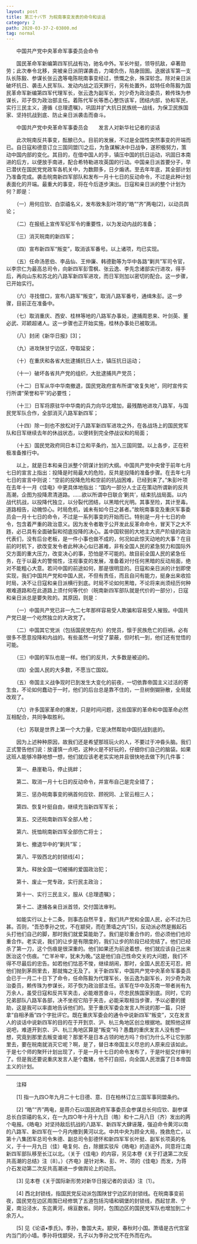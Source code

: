 ```yaml
---
layout: post
title: 第三十バ节 为皖南事变发表的命令和谈话
category: 2
path: 2020-03-37-2-03800.md
tag: normal
---
```


　　中国共产党中央革命军事委员会命令

　　国民革命军新编第四军抗战有功，驰名中外。军长叶挺，领导抗敌，卓著勋劳；此次奉令北移，突被亲日派阴谋袭击，力竭负伤，陷身囹圄。迭据该军第一支队长陈毅、参谋长张云逸等电陈皖南事变经过，愤慨之余，殊深轸念。除对亲日派破坏抗日、袭击人民军队、发动内战之滔天罪行，另有处置外，兹特任命陈毅为国民革命军新编第四军代理军长，张云逸为副军长，刘少奇为政治委员，赖传珠为参谋长，邓子恢为政治部主任。着陈代军长等悉心整饬该军，团结内部，协和军民，实行三民主义，遵循《总理遗嘱》，巩固并扩大抗日民族统一战线，为保卫民族国家、坚持抗战到底、防止亲日派袭击而奋斗。


　　中国共产党中央革命军事委员会　　发言人对新华社记者的谈话

　　此次皖南反共事变，酝酿已久。目前的发展，不过是全国性突然事变的开端而已。自日寇和德意订立三国同盟[1]之后，为急谋解决中日战争，遂积极努力，策动中国内部的变化。其目的，在借中国人的手，镇压中国的抗日运动，巩固日本南进的后方，以便放手南进，配合希特勒进攻英国的行动。中国亲日派首要分子，早已潜伏在国民党党政军各机关中，为数颇多，日夕煽诱。至去年年底，其全部计划乃准备完成。袭击皖南新四军部队和发布一月十七日的反动命令，不过是此种计划表面化的开端。最重大的事变，将在今后逐步演出。日寇和亲日派的整个计划为何？即是：

　　（一）用何应钦、白崇禧名义，发布致朱彭叶项的“皓”“齐”两电[2]，以动员舆论；

　　（二）在报纸上宣传军纪军令的重要性，以为发动内战的准备；

　　（三）消灭皖南的新四军；

　　（四）宣布新四军“叛变”，取消该军番号。以上诸项，均已实现。

　　（五）任命汤恩伯、李品仙、王仲廉、韩德勤等为华中各路“剿共”军司令官，以李宗仁为最高总司令，向新四军彭雪枫、张云逸、李先念诸部实行进攻，得手后，再向山东和苏北的八路军新四军进攻，而日军则加以密切的配合。这一步骤，已开始实行。

　　（六）寻找借口，宣布八路军“叛变”，取消八路军番号，通缉朱彭。这一步骤，目前正在准备中。

　　（七）取消重庆、西安、桂林等地的八路军办事处，逮捕周恩来、叶剑英、董必武、邓颖超诸人。这一步骤也正开始实施，桂林办事处已被取消。

　　（八）封闭《新华日报》[3]；

　　（九）进攻陕甘宁边区，夺取延安；

　　（十）在重庆和各省大批逮捕抗日人士，镇压抗日运动；

　　（十一）破坏各省共产党的组织，大批逮捕共产党员；

　　（十二）日军从华中华南撤退，国民党政府宣布所谓“收复失地”，同时宣传实行所谓“荣誉和平”的必要性；

　　（十三）日军将原驻华中华南的兵力向华北增加，最残酷地进攻八路军，与国民党军队合作，全部消灭八路军新四军；

　　（十四）除一刻也不放松对于八路军新四军进攻之外，在各战场上的国民党军队和日军继续去年的休战状态，以便转到完全停战议和的局面；

　　（十五）国民党政府同日本订立和平条约，加入三国同盟。以上各步，正在积极准备推行中。

　　以上，就是日本和亲日派整个阴谋计划的大纲。中国共产党中央曾于前年七月七日的宣言上指出：投降是时局最大的危险，反共是投降的准备步骤。在去年七月七日的宣言中则说：“空前的投降危险和空前的抗战困难，已经到来了。”朱彭叶项在去年十一月《佳电》中更具体地指出：“国内一部分人士正在策动所谓新的反共高潮，企图为投降肃清道路。……欲以所谓中日联合‘剿共’，结束抗战局面。以内战代抗战，以投降代独立，以分裂代团结，以黑暗代光明。其事至险，其计至毒。道路相告，动魄惊心。时局危机，诚未有如今日之甚者。”故皖南事变及重庆军事委员会一月十七日的命令，不过是一系列事变的开始而已。特别是一月十七日的命令，包含着严重的政治意义。因为发令者敢于公开发此反革命命令，冒天下之大不韪，必已具有全面破裂和彻底投降的决心。盖中国软弱的大地主大资产阶级的政治代表们，没有后台老板，是一件小事也做不成的，何况如此惊天动地的大事？在目前的时机下，欲改变发令者此种决心似已甚难，非有全国人民的紧急努力和国际外交方面的重大压力，改变决心的事，恐怕是不可能的。故目前全国人民的紧急任务，在于以最大的警惕性，注视事变的发展，准备着对付任何黑暗的反动局面，绝对不能粗心大意。若问中国的前途如何，那是很明显的。日寇和亲日派的计划即使实现，我们中国共产党和中国人民，不但有责任，而且自问有能力，挺身出来收拾时局，决不让日寇和亲日派横行到底。时局不论如何黑暗，不论将来尚须经历何种艰难道路和在此道路上须付何等代价（皖南新四军部队就是代价的一部分），日寇和亲日派总是要失败的。其原因，则是：

　　（一）中国共产党已非一九二七年那样容易受人欺骗和容易受人摧毁。中国共产党已是一个屹然独立的大政党了。

　　（二）中国其它党派（包括国民党在内）的党员，懔于民族危亡的巨祸，必有很多不愿意投降和内战的。有些虽然一时受了蒙蔽，但时机一到，他们还有觉悟的可能。

　　（三）中国的军队也是一样。他们的反共，大多数是被迫的。

　　（四）全国人民的大多数，不愿当亡国奴。

　　（五）帝国主义战争现时已到发生大变化的前夜，一切依靠帝国主义过活的寄生虫，不论如何蠢动于一时，他们的后台总是靠不住的，一旦树倒猢狲散，全局就改观了。

　　（六）许多国家革命的爆发，只是时间问题，这些国家的革命和中国革命必然互相配合，共同争取胜利。

　　（七）苏联是世界上第一个大力量，它是决然帮助中国抗战到底的。

　　因为上述种种原因，故我们还是希望那班玩火的人，不要过于冲昏头脑。我们正式警告他们说：放谨慎一点吧，这种火是不好玩的，仔细你们自己的脑袋。如果这班人能够冷静地想一想，他们就应该老老实实地并且很快地去做下列几件事：

　　第一、悬崖勒马，停止挑衅；

　　第二、取消一月十七日的反动命令，并宣布自己是完全错了；

　　第三、惩办皖南事变的祸首何应钦、顾祝同、上官云相三人；

　　第四、恢复叶挺自由，继续充当新四军军长；

　　第五、交还皖南新四军全部人枪；

　　第六、抚恤皖南新四军全部伤亡将士；

　　第七、撤退华中的“剿共”军；

　　第八、平毁西北的封锁线[4]；

　　第九、释放全国一切被捕的爱国政治犯；

　　第十、废止一党专政，实行民主政治；

　　第十一、实行三民主义，服从《总理遗嘱》；

　　第十二、逮捕各亲日派首领，交付国法审判。

　　如能实行以上十二条，则事态自然平复，我们共产党和全国人民，必不过为已甚。否则，“吾恐季孙之忧，不在颛臾，而在萧墙之内”[5]，反动派必然是搬起石头打他们自己的脚，那时我们就爱莫能助了。我们是珍重合作的，但必须他们也珍重合作。老实说，我们的让步是有限度的，我们让步的阶段已经完结了。他们已经杀了第一刀，这个伤痕是很深重的。他们如果还为前途着想，他们就应该自己出来医治这个伤痕。“亡羊补牢，犹未为晚。”这是他们自己性命交关的大问题，我们不得不尽最后的忠告。如若他们怙恶不悛，继续胡闹，那时，全国人民忍无可忍，把他们抛到茅厕里去，那就悔之无及了。关于新四军，中国共产党中央革命军事委员会已于一月二十日下了命令，任命陈毅为代理军长，张云逸为副军长，刘少奇为政治委员，赖传珠为参谋长，邓子恢为政治部主任。该军在华中及苏南一带者尚有九万余人，虽受日寇和反共军夹击，必能艰苦奋斗，尽忠民族国家到底。同时，它的兄弟部队八路军各部，决不坐视它陷于夹击，必能采取相当步骤，予以必要的援助，这是我可以率直地告诉他们的。至于重庆军委会发言人所说的那一篇，只好拿“自相矛盾”四个字批评它。既在重庆军委会的通令中说新四军“叛变”，又在发言人的谈话中说新四军的目的在于开到京、沪、杭三角地区创立根据地。就照他这样说吧，难道开到京、沪、杭三角地区算是“叛变”吗？愚蠢的重庆发言人没有想一想，究竟到那里去叛变谁呢？那里不是日本占领的地方吗？你们为什么不让它到那里去，要在皖南就消灭它呢？啊，是了，替日本帝国主义尽忠的人原来应该如此。于是七个师的聚歼计划出现了，于是一月十七日的命令发布了，于是叶挺交付审判了。但是我还要说重庆发言人是个蠢猪，他不打自招，向全国人民泄露了日本帝国主义的计划。

<hr>

　　注释

　　[1] 指一九四○年九月二十七日德、意、日在柏林订立三国军事同盟条约。

　　[2] “皓”“齐”两电，是蒋介石以国民政府军事委员会参谋总长何应钦、副参谋总长白崇禧的名义，在一九四○年十月十九日（皓）和十二月八日（齐）发出的两个电报。《皓电》对坚持敌后抗战的八路军、新四军大肆诬蔑，强迫命令黄河以南的八路军、新四军在一个月内撤到黄河以北。中共中央为顾全大局，挽救危亡，以第十八集团军总司令朱德、副总司令彭德怀和新四军军长叶挺、副军长项英的名义，于十一月九日（佳）电复何、白，除据实驳斥《皓电》的造谣外，同意将江南新四军部队移至长江以北。（关于《佳电》的内容，另见本卷《关于打退第二次反共高潮的总结》注〔8〕。）《齐电》是针对朱、彭、叶、项的《佳电》而发，为蒋介石发动第二次反共高潮进一步做舆论上的动员。

　　[3] 见本卷《关于国际新形势对新华日报记者的谈话》注〔1〕。

　　[4] 西北封锁线，指国民党反动派包围陕甘宁边区的封锁线。在皖南事变前夜，国民党在边区周围已经修筑了五道包括沟墙和碉堡的封锁线，西起甘肃、宁夏，南沿泾水，东迄黄河，绵亘数省。同时，包围边区的国民党军队也增加到二十余万人。

　　[5] 见《论语•季氏》。季孙，鲁国大夫。颛臾，春秋时小国。萧墙是古代宫室内当门的小墙。季孙将伐颛臾，孔子以为季孙之忧不在外而在内。

